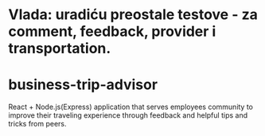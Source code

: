 # Vlada: uradiću preostale testove - za comment, feedback, provider i transportation.

# business-trip-advisor
React + Node.js(Express) application that serves employees community to improve their traveling experience
through feedback and helpful tips and tricks from peers.
